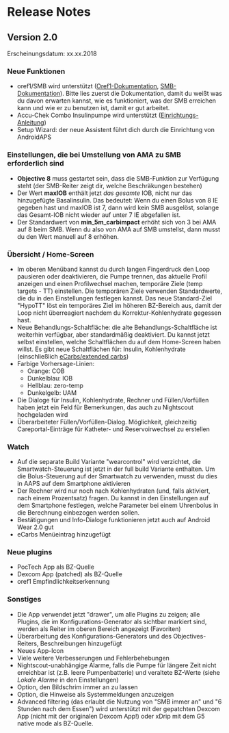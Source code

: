 # Release Notes

## Version 2.0

Erscheinungsdatum: xx.xx.2018

### Neue Funktionen

* oref1/SMB wird unterstützt ([Oref1-Dokumentation](https://androidaps.readthedocs.io/en/latest/DE/konfiguration/empfindlichkeitserkennung-und-cob.html#sensitivitat-oref1), [SMB-Dokumentation](https://androidaps.readthedocs.io/en/latest/DE/benutzung/openaps.html#smb)). Bitte lies zuerst die Dokumentation, damit du weißt was du davon erwarten kannst, wie es funktioniert, was der SMB erreichen kann und wie er zu benutzen ist, damit er gut arbeitet.
* Accu-Chek Combo Insulinpumpe wird unterstützt ([Einrichtungs-Anleitung](https://androidaps.readthedocs.io/en/latest/DE/konfiguration/akku-chek-combo.html))
* Setup Wizard: der neue Assistent führt dich durch die Einrichtung von AndroidAPS 

### Einstellungen, die bei Umstellung von AMA zu SMB erforderlich sind

* **Objective 8** muss gestartet sein, dass die SMB-Funktion zur Verfügung steht (der SMB-Reiter zeigt dir, welche Beschräkungen bestehen)
* Der Wert **maxIOB** enthält jetzt _das gesamte_ IOB, nicht nur das hinzugefügte Basalinsulin. Das bedeutet: Wenn du einen Bolus von 8 IE gegeben hast und maxIOB ist 7, dann wird kein SMB ausgelöst, solange das Gesamt-IOB nicht wieder auf unter 7 IE abgefallen ist.
* Der Standardwert von **min_5m_carbimpact** erhöht sich von 3 bei AMA auf 8 beim SMB. Wenn du also von AMA auf SMB umstellst, dann musst du den Wert manuell auf 8 erhöhen.

### Übersicht / Home-Screen

* Im oberen Menüband kannst du durch langen Fingerdruck den Loop pausieren oder deaktivieren, die Pumpe trennen, das aktuelle Profil anzeigen und einen Profilwechsel machen, temporäre Ziele (temp targets - TT) einstellen. Die temporären Ziele verwenden Standardwerte, die du in den Einstellungen festlegen kannst. Das neue Standard-Ziel "HypoTT" löst ein temporäres Ziel im höheren BZ-Bereich aus, damit der Loop nicht überreagiert nachdem du Korrektur-Kohlenhydrate gegessen hast.
* Neue Behandlungs-Schaltfläche: die alte Behandlungs-Schaltfläche ist weiterhin verfügbar, aber standardmäßig deaktiviert. Du kannst jetzt selbst einstellen, welche Schaltflächen du auf dem Home-Screen haben willst. Es gibt neue Schaltflächen für: Insulin, Kohlenhydrate (einschließlich [eCarbs/extended carbs](https://androidaps.readthedocs.io/en/latest/DE/benutzung/ecarbs.html))
* Farbige Vorhersage-Linien:
  * Orange: COB
  * Dunkelblau: IOB
  * Hellblau: zero-temp
  * Dunkelgelb: UAM
* Die Dialoge für Insulin, Kohlenhydrate, Rechner und Füllen/Vorfüllen haben jetzt ein Feld für Bemerkungen, das auch zu Nightscout hochgeladen wird
* Überarbeiteter Füllen/Vorfüllen-Dialog. Möglichkeit, gleichzeitig Careportal-Einträge für Katheter- und Reservoirwechsel zu erstellen

### Watch

* Auf die separate Build Variante "wearcontrol" wird verzichtet, die Smartwatch-Steuerung ist jetzt in der full build Variante enthalten. Um die Bolus-Steuerung auf der Smartwatch zu verwenden, musst du dies in AAPS auf dem Smartphone aktivieren
* Der Rechner wird nur noch nach Kohlenhydraten (und, falls aktiviert, nach einem Prozentsatz) fragen. Du kannst in den Einstellungen auf dem Smartphone festlegen, welche Parameter bei einem Uhrenbolus in die Berechnung einbezogen werden sollen.
* Bestätigungen und Info-Dialoge funktionieren jetzt auch auf Android Wear 2.0 gut
* eCarbs Menüeintrag hinzugefügt

### Neue plugins

* PocTech App als BZ-Quelle
* Dexcom App (patched) als BZ-Quelle
* oref1 Empfindlichkeitserkennung

### Sonstiges

* Die App verwendet jetzt "drawer", um alle Plugins zu zeigen; alle Plugins, die im Konfigurations-Generator als sichtbar markiert sind, werden als Reiter im oberen Bereich angezeigt (Favoriten)
* Überarbeitung des Konfigurations-Generators und des Objectives-Reiters, Beschreibungen hinzugefügt
* Neues App-Icon
* Viele weitere Verbesserungen und Fehlerbehebungen
* Nightscout-unabhängige Alarme, falls die Pumpe für längere Zeit nicht erreichbar ist (z.B. leere Pumpenbatterie) und veraltete BZ-Werte (siehe _Lokale Alarme_ in den Einstellungen)
* Option, den Bildschrim immer an zu lassen
* Option, die Hinweise als Systemmeldungen anzuzeigen
* Advanced filtering (das erlaubt die Nutzung von "SMB immer an" und "6 Stunden nach dem Essen") wird unterstützt mit der gepatchten Dexcom App (nicht mit der originalen Dexcom App!) oder xDrip mit dem  G5 native mode als BZ-Quelle.
